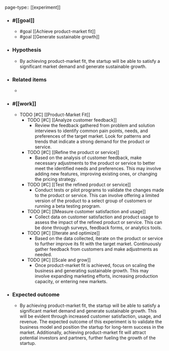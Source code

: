 page-type:: [[experiment]]



  - ### #[[goal]]
    - #goal [[Achieve product-market fit]]
    - #goal [[Generate sustainable growth]]
  - ### Hypothesis
    - By achieving product-market fit, the startup will be able to satisfy a significant market demand and generate sustainable growth.
  - ### Related items
    - 
  - ### #[[work]]
    - TODO [#C] [[Product-Market Fit]]
      - TODO [#C] [[Analyze customer feedback]]
        - Review the feedback gathered from problem and solution interviews to identify common pain points, needs, and preferences of the target market. Look for patterns and trends that indicate a strong demand for the product or service.
      - TODO [#C] [[Refine the product or service]]
        - Based on the analysis of customer feedback, make necessary adjustments to the product or service to better meet the identified needs and preferences. This may involve adding new features, improving existing ones, or changing the pricing strategy.
      - TODO [#C] [[Test the refined product or service]]
        - Conduct tests or pilot programs to validate the changes made to the product or service. This can involve offering a limited version of the product to a select group of customers or running a beta testing program.
      - TODO [#C] [[Measure customer satisfaction and usage]]
        - Collect data on customer satisfaction and product usage to assess the impact of the refined product or service. This can be done through surveys, feedback forms, or analytics tools.
      - TODO [#C] [[Iterate and optimize]]
        - Based on the data collected, iterate on the product or service to further improve its fit with the target market. Continuously gather feedback from customers and make adjustments as needed.
      - TODO [#C] [[Scale and grow]]
        - Once product-market fit is achieved, focus on scaling the business and generating sustainable growth. This may involve expanding marketing efforts, increasing production capacity, or entering new markets.
  - ### Expected outcome
    - By achieving product-market fit, the startup will be able to satisfy a significant market demand and generate sustainable growth. This will be evident through increased customer satisfaction, usage, and revenue. The expected outcome of this experiment is to validate the business model and position the startup for long-term success in the market. Additionally, achieving product-market fit will attract potential investors and partners, further fueling the growth of the startup.











